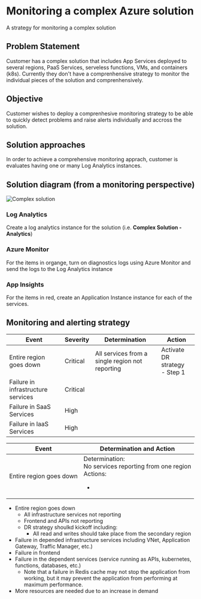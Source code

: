 # Monitoring a complex Azure solution

A strategy for monitoring a complex solution

## Problem Statement

Customer has a complex solution that includes App Services deployed to several regions, PaaS Services, serveless functions, VMs, and containers (k8s). Currently they don't have a comprenhensive strategy to monitor the individual pieces of the solution and comprenhensively.

## Objective

Customer wishes to deploy a comprenhesive monitoring strategy to be able to quickly detect problems and raise alerts individually and accross the solution.

## Solution approaches

In order to achieve a comprehensive monitoring apprach, customer is evaluates having one or many Log Analytics instances.

## Solution diagram (from a monitoring perspective)

![Complex solution](https://github.com/msalemor/azuremonitoring/blob/master/Complex%20Solution.png)

### Log Analytics

Create a log analytics instance for the solution (i.e. **Complex Solution - Analytics**)

### Azure Monitor

For the items in organge, turn on diagnostics logs using Azure Monitor and send the logs to the Log Analytics instance

### App Insights

For the items in red, create an Application Instance instance for each of the services.

<!--
## Solution

1) Create an Application Insights instance for each of the services in the solution including for the applications running in the VMs
2) Install the SDK and develop the custom events and telemetry
 - Out of the box Application Insights can track exceptions, dependency calls, traces, etc. (about 85% of the useful information)
 - Additional telemetry can be developed using the SDK. This is the recommended practice to make the most of the solution.
   - For example, suppose the application is able to detect that responses from the server are taking longer than they should. The application then could raise a custom event indicating this condition.
3) Create an instance of Azure monitor 
4) Send all Application Insight data to Azure monitor
-->
## Monitoring and alerting strategy


| Event | Severity | Determination | Action |
| --- | --- | --- | --- |
| Entire region goes down | Critical | All services from a single region not reporting | Activate DR strategy <br/> - Step 1 |
| Failure in infrastructure services | Critical | |
| Failure in SaaS Services | High | |
| Failure in IaaS Services | High | |


| Event | Determination and Action |
| --- | --- |
| Entire region goes down | Determination: <br/> No services reporting from one region <br/> Actions: <ul><li></li></ul> |

- Entire region goes down
  - All infrastructure services not reporting
  - Frontend and APIs not reporting
  - DR strategy shoulkd kickoff including:
    - All read and writes should take place from the secondary region
- Failure in depended infrastructure services including VNet, Application Gateway, Traffic Manager, etc.)
- Failure in frontend
- Failure in the dependent services (service running as APIs, kubernetes, functions, databases, etc.)
  - Note that a failure in Redis cache may not stop the application from working, but it may prevent the application from performing at maximum performance.
- More resources are needed due to an increase in demand

